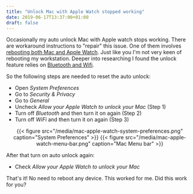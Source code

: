 ```yaml
---
title: "Unlock Mac with Apple Watch stopped working"
date: 2019-06-17T13:37:00+01:00
draft: false
---
```


Occasionally my auto unlock Mac with Apple watch stops working. There are workaround instructions to "repair" this issue. One of them involves [rebooting both Mac and Apple Watch](https://www.macobserver.com/tips/quick-tip/apple-watch-stopped-unlocking-mac-fix/). Just like you I'm not very keen of rebooting my workstation. Deeper into researching I found the unlock feature relies on [Bluetooth and Wifi](https://blog.pcrisk.com/mac/12662-auto-unlock-with-apple-watch-not-working-how-to-fix).

So the following steps are needed to reset the auto unlock:

- Open *System Preferences*
- Go to *Security & Privacy*
- Go to *General*
- Uncheck *Allow your Apple Watch to unlock your Mac* (Step 1)
- Turn off *Bluetooth* and then turn it on again (Step 2)
- Turn off *WiFi* and then turn it on again (Step 3)

<center>
{{< figure src="/media/mac-apple-watch-system-preferences.png" caption="System Preferences" >}}
{{< figure src="/media/mac-apple-watch-menu-bar.png" caption="Mac Menu bar" >}}
</center>


After that turn on auto unlock again:

- Check *Allow your Apple Watch to unlock your Mac*

That's it! No need to reboot any device. This worked for me. Did this work for you?

